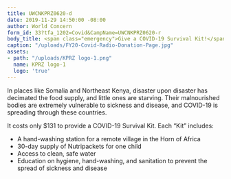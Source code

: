 ```yaml
---
title: UWCNKPRZ0620-d
date: 2019-11-29 14:50:00 -08:00
author: World Concern
form_id: 33?tfa_1202=Covid&CampName=UWCNKPRZ0620-r
body_title: <span class="emergency">Give a COVID-19 Survival Kit!</span>
caption: "/uploads/FY20-Covid-Radio-Donation-Page.jpg"
assets:
- path: "/uploads/KPRZ logo-1.png"
  name: KPRZ logo-1
  logo: 'true'
---
```


In places like Somalia and Northeast Kenya, disaster upon disaster has decimated the food supply, and little ones are starving. Their malnourished bodies are extremely vulnerable to sickness and disease, and COVID-19 is spreading through these countries. 

It costs only $131 to provide a COVID-19 Survival Kit. Each “Kit” includes:

* A hand-washing station for a remote village in the Horn of Africa
* 30-day supply of Nutripackets for one child
* Access to clean, safe water
* Education on hygiene, hand-washing, and sanitation to prevent the spread of sickness and disease
